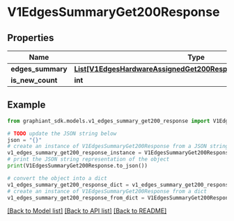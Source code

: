 # V1EdgesSummaryGet200Response


## Properties

Name | Type | Description | Notes
------------ | ------------- | ------------- | -------------
**edges_summary** | [**List[V1EdgesHardwareAssignedGet200ResponseEdgesSummaryInner]**](V1EdgesHardwareAssignedGet200ResponseEdgesSummaryInner.md) |  | [optional] 
**is_new_count** | **int** |  | [optional] 

## Example

```python
from graphiant_sdk.models.v1_edges_summary_get200_response import V1EdgesSummaryGet200Response

# TODO update the JSON string below
json = "{}"
# create an instance of V1EdgesSummaryGet200Response from a JSON string
v1_edges_summary_get200_response_instance = V1EdgesSummaryGet200Response.from_json(json)
# print the JSON string representation of the object
print(V1EdgesSummaryGet200Response.to_json())

# convert the object into a dict
v1_edges_summary_get200_response_dict = v1_edges_summary_get200_response_instance.to_dict()
# create an instance of V1EdgesSummaryGet200Response from a dict
v1_edges_summary_get200_response_from_dict = V1EdgesSummaryGet200Response.from_dict(v1_edges_summary_get200_response_dict)
```
[[Back to Model list]](../README.md#documentation-for-models) [[Back to API list]](../README.md#documentation-for-api-endpoints) [[Back to README]](../README.md)


